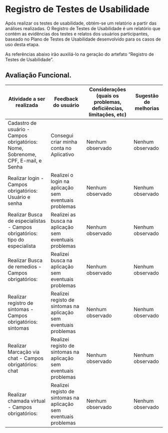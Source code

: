 # Registro de Testes de Usabilidade

Após realizar os testes de usabilidade, obtém-se um relatório a partir das análises realizadas. O Registro de Testes de Usabilidade é um relatório que contém as evidências dos testes e relatos dos usuários participantes, baseado no Plano de Testes de Usabilidade desenvolvido para os casos de uso desta etapa.

As referências abaixo irão auxiliá-lo na geração do artefato “Registro de Testes de Usabilidade”.

## Avaliação Funcional.

| Atividade a ser realizada                                                        | Feedback do usuário                                   | Considerações (quais os problemas, deficiências, limitações, etc) | Sugestão de melhorias |
| -------------------------------------------------------------------------------- | ----------------------------------------------------- | ----------------------------------------------------------------- | --------------------- |
| Cadastro de usuário - Campos obrigatórios: Nome, Sobrenome, CPF, E-mail, e Senha | Consegui criar minha conta no Aplicativo              | Nenhum observado                                                  | Nenhum observado      |
| Realizar login - Campos obrigatórios: Usuário e senha                            | Realizei o login na aplicação sem eventuais problemas | Nenhum observado                                                  | Nenhum observado      |
| Realizar Busca de especialistas - Campos obrigatórios: tipo do especialista                            | Realizei as busca na aplicação sem eventuais problemas | Nenhum observado                                                  | Nenhum observado      |
| Realizar Busca de remedios - Campos obrigatórios:                            | Realizei busca na aplicação sem eventuais problemas | Nenhum observado                                                  | Nenhum observado      |
| Realizar registro de sintomas - Campos obrigatórios:     sintomas                      | Realizei registo de sintomas na aplicação sem eventuais problemas | Nenhum observado                                                  | Nenhum observado      |
| Realizar Marcação via chat - Campos obrigatórios:     chat                      | Realizei registo de sintomas na aplicação sem eventuais problemas | Nenhum observado                                                  | Nenhum observado      |
| Realizar chamada virtual - Campos obrigatórios:                          | Realizei registo de sintomas na aplicação sem eventuais problemas | Nenhum observado                                                  | Nenhum observado      |

